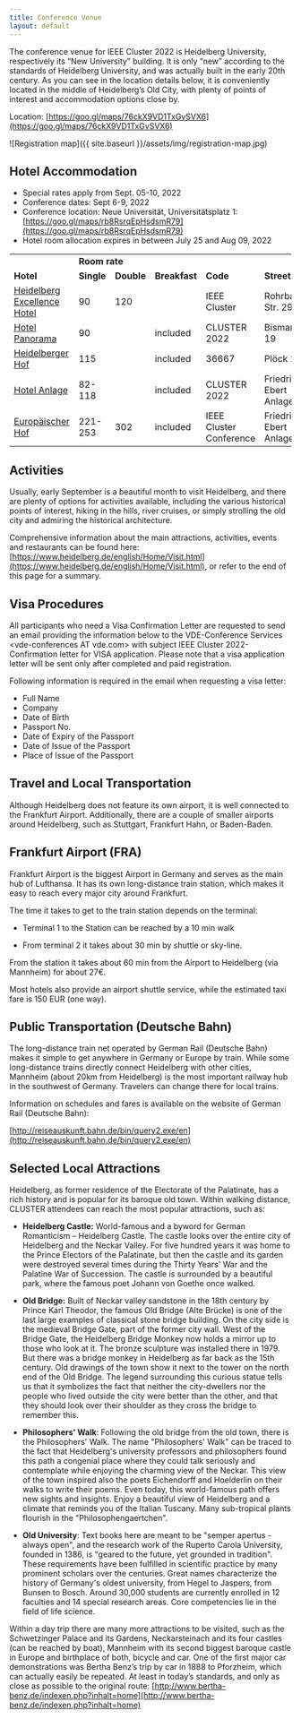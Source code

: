 ```yaml
---
title: Conference Venue
layout: default
---
```


The conference venue for IEEE Cluster 2022 is Heidelberg University, respectively its “New University” building. It is only “new” according to the standards of Heidelberg University, and was actually built in the early 20th century. As you can see in the location details below, it is conveniently located in the middle of Heidelberg’s Old City, with plenty of points of interest and accommodation options close by.

Location: [https://goo.gl/maps/76ckX9VD1TxGvSVX6](https://goo.gl/maps/76ckX9VD1TxGvSVX6)

![Registration map]({{ site.baseurl }}/assets/img/registration-map.jpg)

## **Hotel Accommodation**

* Special rates apply from Sept. 05-10, 2022
* Conference dates: Sept 6-9, 2022
* Conference location: Neue Universität, Universitätsplatz 1: [https://goo.gl/maps/rb8RsrqEpHsdsmR79](https://goo.gl/maps/rb8RsrqEpHsdsmR79)
* Hotel room allocation expires in between July 25 and Aug 09, 2022

<table>
  <tr>
   <td>
   </td>
   <td colspan="2" >
<strong>Room rate</strong>
   </td>
   <td>
   </td>
   <td>
   </td>
   <td>
   </td>
   <td>
   </td>
   <td>
   </td>
  </tr>
  <tr>
   <td><strong>Hotel</strong>
   </td>
   <td><strong>Single</strong>
   </td>
   <td><strong>Double</strong>
   </td>
   <td><strong>Breakfast</strong>
   </td>
   <td><strong>Code</strong>
   </td>
   <td><strong>Street</strong>
   </td>
   <td><strong>Phone</strong>
   </td>
   <td><strong>Email</strong>
   </td>
  </tr>
  <tr>
   <td><a href="https://www.the-heidelberg.de">Heidelberg Excellence Hotel</a>
   </td>
   <td>90
   </td>
   <td>120
   </td>
   <td>
   </td>
   <td>IEEE Cluster
   </td>
   <td>Rohrbacher Str. 29
   </td>
   <td>+49 6221 9150
   </td>
   <td><a href="mailto:info@the-heidelberg.de">info@the-heidelberg.de</a>
   </td>
  </tr>
  <tr>
   <td><a href="https://www.panorama-heidelberg.de">Hotel Panorama</a>
   </td>
   <td>90
   </td>
   <td>
   </td>
   <td>included
   </td>
   <td>CLUSTER 2022
   </td>
   <td>Bismarckstr. 19
   </td>
   <td>+49 6221 1852100
   </td>
   <td><a href="mailto:info@panorama-heidelberg.de">info@panorama-heidelberg.de</a>
   </td>
  </tr>
  <tr>
   <td><a href="https://www.hotel-heidelbergerhof.de">Heidelberger Hof</a>
   </td>
   <td>115
   </td>
   <td>
   </td>
   <td>included
   </td>
   <td>36667
   </td>
   <td>Plöck 1
   </td>
   <td>+49 6221 905700
   </td>
   <td><a href="mailto:hotel@hotel-heidelbergerhof.de">hotel@hotel-heidelbergerhof.de</a>
   </td>
  </tr>
  <tr>
   <td><a href="https://www.hotel-anlage.de">Hotel Anlage</a>
   </td>
   <td>82-118
   </td>
   <td>
   </td>
   <td>included
   </td>
   <td>CLUSTER 2022
   </td>
   <td>Friedrich Ebert Anlage 32
   </td>
   <td>+49 6221 5850960
   </td>
   <td><a href="mailto:info@hotel-anlage.de">info@hotel-anlage.de</a>
   </td>
  </tr>
  <tr>
   <td><a href="https://www.europaeischerhof.com">Europäischer Hof</a>
   </td>
   <td>221-253
   </td>
   <td>302
   </td>
   <td>included
   </td>
   <td>IEEE Cluster Conference
   </td>
   <td>Friedrich Ebert Anlage 1
   </td>
   <td>+49 6221/515-501
   </td>
   <td><a href="mailto:reservations@europaeischerhof.com">reservations@europaeischerhof.com</a>
   </td>
  </tr>
</table>

## **Activities**

Usually, early September is a beautiful month to visit Heidelberg, and there are plenty of options for activities available, including the various historical points of interest, hiking in the hills, river cruises, or simply strolling the old city and admiring the historical architecture.

Comprehensive information about the main attractions, activities, events and restaurants can be found here: [https://www.heidelberg.de/english/Home/Visit.html](https://www.heidelberg.de/english/Home/Visit.html), or refer to the end of this page for a summary.

## Visa Procedures

All participants who need a Visa Confirmation Letter are requested to send an email providing the information below to the VDE-Conference Services &lt;vde-conferences AT vde.com> with subject IEEE Cluster 2022-Confirmation letter for VISA application. Please note that a visa application letter will be sent only after completed and paid registration.

Following information is required in the email when requesting a visa letter:

* Full Name
* Company
* Date of Birth
* Passport No.
* Date of Expiry of the Passport
* Date of Issue of the Passport
* Place of Issue of the Passport

## Travel and Local Transportation

Although Heidelberg does not feature its own airport, it is well connected to the Frankfurt Airport. Additionally, there are a couple of smaller airports around Heidelberg, such as Stuttgart, Frankfurt Hahn, or Baden-Baden.


## **Frankfurt Airport (FRA)**

Frankfurt Airport is the biggest Airport in Germany and serves as the main hub of Lufthansa. It has its own long-distance train station, which makes it easy to reach every major city around Frankfurt.



The time it takes to get to the train station depends on the terminal:

-  Terminal 1 to the Station can be reached by a 10 min walk

-  From terminal 2 it takes about 30 min by shuttle or sky-line.

From the station it takes about 60 min from the Airport to Heidelberg (via Mannheim) for about 27€.

Most hotels also provide an airport shuttle service, while the estimated taxi fare is 150 EUR (one way).

## **Public Transportation (Deutsche Bahn)**

The long-distance train net operated by German Rail (Deutsche Bahn) makes it simple to get anywhere in Germany or Europe by train. While some long-distance trains directly connect Heidelberg with other cities, Mannheim (about 20km from Heidelberg) is the most important railway hub in the southwest of Germany. Travelers can change there for local trains.

Information on schedules and fares is available on the website of German Rail (Deutsche Bahn):

[http://reiseauskunft.bahn.de/bin/query2.exe/en](http://reiseauskunft.bahn.de/bin/query2.exe/en)


## Selected Local Attractions

Heidelberg, as former residence of the Electorate of the Palatinate, has a rich history and is popular for its baroque old town. Within walking distance, CLUSTER attendees can reach the most popular attractions, such as:


-  **Heidelberg Castle:** World-famous and a byword for German Romanticism – Heidelberg Castle. The castle looks over the entire city of Heidelberg and the Neckar Valley. For five hundred years it was home to the Prince Electors of the Palatinate, but then the castle and its garden were destroyed several times during the Thirty Years' War and the Palatine War of Succession. The castle is surrounded by a beautiful park, where the famous poet Johann von Goethe once walked.


-  **Old Bridge:** Built of Neckar valley sandstone in the 18th century by Prince Karl Theodor, the famous Old Bridge (Alte Brücke) is one of the last large examples of classical stone bridge building. On the city side is the medieval Bridge Gate, part of the former city wall. West of the Bridge Gate, the Heidelberg Bridge Monkey now holds a mirror up to those who look at it. The bronze sculpture was installed there in 1979. But there was a bridge monkey in Heidelberg as far back as the 15th century. Old drawings of the town show it next to the tower on the north end of the Old Bridge. The legend surrounding this curious statue tells us that it symbolizes the fact that neither the city-dwellers nor the people who lived outside the city were better than the other, and that they should look over their shoulder as they cross the bridge to remember this.


-  **Philosophers' Walk**: Following the old bridge from the old town, there is the Philosophers' Walk. The name "Philosophers' Walk" can be traced to the fact that Heidelberg's university professors and philosophers found this path a congenial place where they could talk seriously and contemplate while enjoying the charming view of the Neckar. This view of the town inspired also the poets Eichendorff and Hoelderlin on their walks to write their poems. Even today, this world-famous path offers new sights and insights. Enjoy a beautiful view of Heidelberg and a climate that reminds you of the Italian Tuscany. Many sub-tropical plants flourish in the "Philosophengaertchen".


-  **Old University**: Text books here are meant to be "semper apertus - always open", and the research work of the Ruperto Carola University, founded in 1386, is "geared to the future, yet grounded in tradition". These requirements have been fulfilled in scientific practice by many prominent scholars over the centuries. Great names characterize the history of Germany's oldest university, from Hegel to Jaspers, from Bunsen to Bosch. Around 30,000 students are currently enrolled in 12 faculties and 14 special research areas. Core competencies lie in the field of life science.

Within a day trip there are many more attractions to be visited, such as the Schwetzinger Palace and its Gardens, Neckarsteinach and its four castles (can be reached by boat), Mannheim with its second biggest baroque castle in Europe and birthplace of both, bicycle and car. One of the first major car demonstrations was Bertha Benz’s trip by car in 1888 to Pforzheim, which can actually easily be repeated. At least in today’s standards, and only as close as possible to the original route: [http://www.bertha-benz.de/indexen.php?inhalt=home](http://www.bertha-benz.de/indexen.php?inhalt=home)
